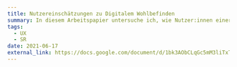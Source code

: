 ```yaml
---
title: Nutzereinschätzungen zu Digitalem Wohlbefinden
summary: In diesem Arbeitspapier untersuche ich, wie Nutzer:innen einer Plattform die Einführung eines Feature bewerten, das das digitale Wohlbefinden steigern soll. Mit Klick auf das Bild kommt man zum (englischsprachigen) Papier. (Bild von <a href="https://pixabay.com/users/firmbee-663163/?utm_source=link-attribution&amp;utm_medium=referral&amp;utm_campaign=image&amp;utm_content=620822">Firmbee</a> auf <a href="https://pixabay.com//?utm_source=link-attribution&amp;utm_medium=referral&amp;utm_campaign=image&amp;utm_content=620822">Pixabay</a>)
tags:
  - UX
  - SR
date: 2021-06-17
external_link: https://docs.google.com/document/d/1bk3AObCLqGc5mM3liTxTNh1BA1Vh777b-S-69ly6Lhg/edit?usp=sharing
---
```

